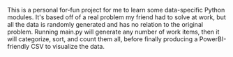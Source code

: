 This is a personal for-fun project for me to learn some data-specific Python modules.
It's based off of a real problem my friend had to solve at work, but all the data is randomly generated and has no relation to the original problem.
Running main.py will generate any number of work items, then it will categorize, sort, and count them all, before finally producing a PowerBI-friendly CSV to visualize the data.
